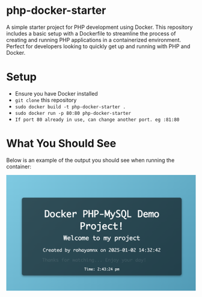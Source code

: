 # php-docker-starter
A simple starter project for PHP development using Docker. This repository includes a basic setup with a Dockerfile to streamline the process of creating and running PHP applications in a containerized environment. Perfect for developers looking to quickly get up and running with PHP and Docker.

# Setup

 - Ensure you have Docker installed
 - `git clone` this repository
 - `sudo docker build -t php-docker-starter .` 
 - `sudo docker run -p 80:80 php-docker-starter`
 - `If port 80 already in use, can change another port. eg :81:80`

 # What You Should See

 Below is an example of the output you should see when running the container:

![Screenshot of the application](images/output.png)
 
 
